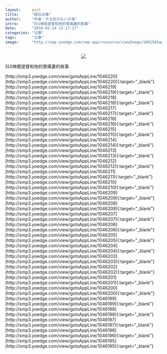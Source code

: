 ```yaml
---
layout:     post
title:      "舰队记事"
author:     "作者：やる気のない夕海"
intro:      "抖S神尾提督和他的胃痛妻的故事"
date:       "2018-02-14 12:17:17"
categories: "记事"
tags:       "记事"
image:      "http://smp.yoedge.com/smp-app/resource/viewImage/1001503appline.png"
---
```

<div style="text-align: center">
<p><img src="http://smp.yoedge.com/smp-app/resource/viewImage/1001503appline.png"/></p>
</div>
<p class="post-meta">
<span>抖S神尾提督和他的胃痛妻的故事</span>
</p>
[http://smp3.yoedge.com/view/gotoAppLine/1046220](http://smp3.yoedge.com/view/gotoAppLine/1046220){:target="_blank"}
[http://smp3.yoedge.com/view/gotoAppLine/1046219](http://smp3.yoedge.com/view/gotoAppLine/1046219){:target="_blank"}
[http://smp3.yoedge.com/view/gotoAppLine/1046218](http://smp3.yoedge.com/view/gotoAppLine/1046218){:target="_blank"}
[http://smp3.yoedge.com/view/gotoAppLine/1046217](http://smp3.yoedge.com/view/gotoAppLine/1046217){:target="_blank"}
[http://smp3.yoedge.com/view/gotoAppLine/1046216](http://smp3.yoedge.com/view/gotoAppLine/1046216){:target="_blank"}
[http://smp3.yoedge.com/view/gotoAppLine/1046215](http://smp3.yoedge.com/view/gotoAppLine/1046215){:target="_blank"}
[http://smp3.yoedge.com/view/gotoAppLine/1046214](http://smp3.yoedge.com/view/gotoAppLine/1046214){:target="_blank"}
[http://smp3.yoedge.com/view/gotoAppLine/1046213](http://smp3.yoedge.com/view/gotoAppLine/1046213){:target="_blank"}
[http://smp3.yoedge.com/view/gotoAppLine/1046212](http://smp3.yoedge.com/view/gotoAppLine/1046212){:target="_blank"}
[http://smp3.yoedge.com/view/gotoAppLine/1046211](http://smp3.yoedge.com/view/gotoAppLine/1046211){:target="_blank"}
[http://smp3.yoedge.com/view/gotoAppLine/1046210](http://smp3.yoedge.com/view/gotoAppLine/1046210){:target="_blank"}
[http://smp3.yoedge.com/view/gotoAppLine/1046209](http://smp3.yoedge.com/view/gotoAppLine/1046209){:target="_blank"}
[http://smp3.yoedge.com/view/gotoAppLine/1046208](http://smp3.yoedge.com/view/gotoAppLine/1046208){:target="_blank"}
[http://smp3.yoedge.com/view/gotoAppLine/1046207](http://smp3.yoedge.com/view/gotoAppLine/1046207){:target="_blank"}
[http://smp3.yoedge.com/view/gotoAppLine/1046206](http://smp3.yoedge.com/view/gotoAppLine/1046206){:target="_blank"}
[http://smp3.yoedge.com/view/gotoAppLine/1046205](http://smp3.yoedge.com/view/gotoAppLine/1046205){:target="_blank"}
[http://smp3.yoedge.com/view/gotoAppLine/1046204](http://smp3.yoedge.com/view/gotoAppLine/1046204){:target="_blank"}
[http://smp3.yoedge.com/view/gotoAppLine/1046203](http://smp3.yoedge.com/view/gotoAppLine/1046203){:target="_blank"}
[http://smp3.yoedge.com/view/gotoAppLine/1046202](http://smp3.yoedge.com/view/gotoAppLine/1046202){:target="_blank"}
[http://smp3.yoedge.com/view/gotoAppLine/1046201](http://smp3.yoedge.com/view/gotoAppLine/1046201){:target="_blank"}
[http://smp3.yoedge.com/view/gotoAppLine/1046200](http://smp3.yoedge.com/view/gotoAppLine/1046200){:target="_blank"}
[http://smp3.yoedge.com/view/gotoAppLine/1046199](http://smp3.yoedge.com/view/gotoAppLine/1046199){:target="_blank"}
[http://smp3.yoedge.com/view/gotoAppLine/1046198](http://smp3.yoedge.com/view/gotoAppLine/1046198){:target="_blank"}
[http://smp3.yoedge.com/view/gotoAppLine/1046197](http://smp3.yoedge.com/view/gotoAppLine/1046197){:target="_blank"}
[http://smp3.yoedge.com/view/gotoAppLine/1046196](http://smp3.yoedge.com/view/gotoAppLine/1046196){:target="_blank"}
[http://smp3.yoedge.com/view/gotoAppLine/1046195](http://smp3.yoedge.com/view/gotoAppLine/1046195){:target="_blank"}


